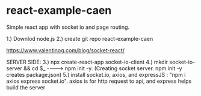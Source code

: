 # react-example-caen
Simple react app with socket io and page routing. 

1.) Downlod node.js
2.) create git repo react-example-caen

https://www.valentinog.com/blog/socket-react/

SERVER SIDE: 
3.) npx create-react-app socket-io-client
4.) mkdir socket-io-server && cd $_ ----> npm init -y. (Creating socket server. npm init -y creates package.json)
5.) install socket.io, axios, and expressJS : "npm i axios express socket.io". axios is for http request to api, and express helps build the server

